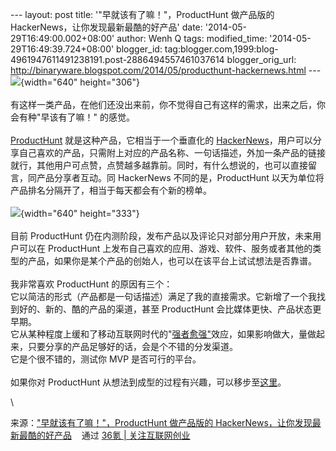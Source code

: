--- layout: post title: '"早就该有了嘛！"，ProductHunt 做产品版的
HackerNews，让你发现最新最酷的好产品' date:
'2014-05-29T16:49:00.002+08:00' author: Wenh Q tags: modified\_time:
'2014-05-29T16:49:39.724+08:00' blogger\_id:
tag:blogger.com,1999:blog-4961947611491238191.post-2886494557461037614
blogger\_orig\_url:
http://binaryware.blogspot.com/2014/05/producthunt-hackernews.html ---
![](https://images-blogger-opensocial.googleusercontent.com/gadgets/proxy?url=http%3A%2F%2Fa.36krcnd.com%2Fphoto%2F2014%2Fd00514c8fc3b1bd7495ed94f9a88f227.png&container=blogger&gadget=a&rewriteMime=image%2F*){width="640"
height="306"}\
\
有这样一类产品，在他们还没出来前，你不觉得自己有这样的需求，出来之后，你会有种"早该有了嘛！"
的感觉。\
\
[ProductHunt](http://www.producthunt.co/)
就是这种产品，它相当于一个垂直化的
[HackerNews](https://news.ycombinator.com/)，用户可以分享自己喜欢的产品，只需附上对应的产品名称、一句话描述，外加一条产品的链接就行，其他用户可点赞，点赞越多越靠前。同时，有什么想说的，也可以直接留言，同产品分享者互动。同
HackerNews 不同的是，ProductHunt
以天为单位将产品排名分隔开了，相当于每天都会有个新的榜单。\
\
![](https://images-blogger-opensocial.googleusercontent.com/gadgets/proxy?url=http%3A%2F%2Fa.36krcnd.com%2Fphoto%2F2014%2F3faef7281e7e6ff85aa1cbf8c6e68c51.png&container=blogger&gadget=a&rewriteMime=image%2F*){width="640"
height="333"}\
\
目前 ProductHunt
仍在内测阶段，发布产品以及评论只对部分用户开放，未来用户可以在
ProductHunt
上发布自己喜欢的应用、游戏、软件、服务或者其他的类型的产品，如果你是某个产品的创始人，也可以在该平台上试试想法是否靠谱。\
\
我非常喜欢 ProductHunt 的原因有三个：\
它以简洁的形式（产品都是一句话描述）满足了我的直接需求。它新增了一个我找到好的、新的、酷的产品的渠道，甚至
ProductHunt 会比媒体更快、产品状态更早期。\
它从某种程度上缓和了移动互联网时代的"[强者愈强"](http://www.36kr.com/p/212091.html)效应，如果影响做大，量做起来，只要分享的产品足够好的话，会是个不错的分发渠道。\
它是个很不错的，测试你 MVP 是否可行的平台。\
\
如果你对 ProductHunt
从想法到成型的过程有兴趣，可以移步至[这里](http://www.fastcolabs.com/3023152/open-company/the-wisdom-of-the-20-minute-startup)。
<div>

\

</div>

<div>

来源：["早就该有了嘛！"，ProductHunt 做产品版的
HackerNews，让你发现最新最酷的好产品](http://www.36kr.com/p/212392.html) 
  通过 [36氪 | 关注互联网创业](http://www.36kr.com/)

</div>
